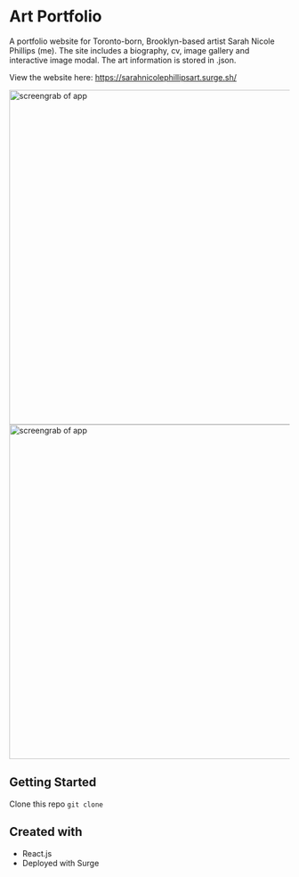 # Art Portfolio
A portfolio website for Toronto-born, Brooklyn-based artist Sarah Nicole Phillips (me). The site includes a biography, cv, image gallery and interactive image modal. The art information is stored in .json.

View the website here: https://sarahnicolephillipsart.surge.sh/

<img src="https://i.imgur.com/jUiKQQy.png" width="600" alt="screengrab of app">
<img src="https://i.imgur.com/pP8Ne6d.png" width="600" alt="screengrab of app">

## Getting Started
Clone this repo
`git clone `

## Created with
- React.js
- Deployed with Surge

